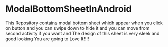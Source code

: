 # ModalBottomSheetInAndroid
This Repository contains modal bottom sheet which appear when you click on button and you can swipe down to hide it and you can move from second activity if you want and 
The design of this sheet is very sleek and good looking You are going to Love It!!!!

